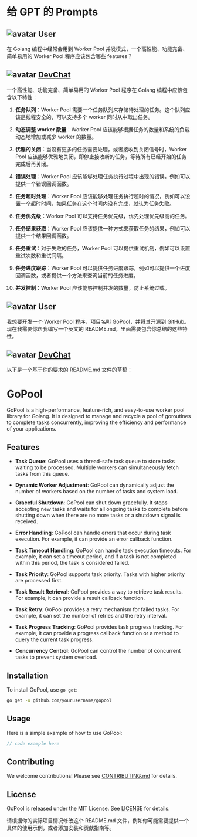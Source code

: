 # 给 GPT 的 Prompts

## ![avatar](../../assets/icons/avatar_spaceman.png) **User**

在 Golang 编程中经常会用到 Worker Pool 并发模式，一个高性能、功能完备、简单易用的 Worker Pool 程序应该包含哪些 features？

## ![avatar](../../assets/icons/avatar_devchat.svg) **[DevChat](https://marketplace.visualstudio.com/items?itemName=merico.devchat)**

一个高性能、功能完备、简单易用的 Worker Pool 程序在 Golang 编程中应该包含以下特性：

1. **任务队列**：Worker Pool 需要一个任务队列来存储待处理的任务。这个队列应该是线程安全的，可以支持多个 worker 同时从中取出任务。

2. **动态调整 worker 数量**：Worker Pool 应该能够根据任务的数量和系统的负载动态地增加或减少 worker 的数量。

3. **优雅的关闭**：当没有更多的任务需要处理，或者接收到关闭信号时，Worker Pool 应该能够优雅地关闭，即停止接收新的任务，等待所有已经开始的任务完成后再关闭。

4. **错误处理**：Worker Pool 应该能够处理任务执行过程中出现的错误，例如可以提供一个错误回调函数。

5. **任务超时处理**：Worker Pool 应该能够处理任务执行超时的情况，例如可以设置一个超时时间，如果任务在这个时间内没有完成，就认为任务失败。

6. **任务优先级**：Worker Pool 可以支持任务优先级，优先处理优先级高的任务。

7. **任务结果获取**：Worker Pool 应该提供一种方式来获取任务的结果，例如可以提供一个结果回调函数。

8. **任务重试**：对于失败的任务，Worker Pool 可以提供重试机制，例如可以设置重试次数和重试间隔。

9. **任务进度跟踪**：Worker Pool 可以提供任务进度跟踪，例如可以提供一个进度回调函数，或者提供一个方法来查询当前的任务进度。

10. **并发控制**：Worker Pool 应该能够控制并发的数量，防止系统过载。

## ![avatar](../../assets/icons/avatar_spaceman.png) **User**

我想要开发一个 Worker Pool 程序，项目名叫 GoPool，并将其开源到 GitHub。现在我需要你帮我编写一个英文的 README.md，里面需要包含你总结的这些特性。

## ![avatar](../../assets/icons/avatar_devchat.svg) **[DevChat](https://marketplace.visualstudio.com/items?itemName=merico.devchat)**

以下是一个基于你的要求的 README.md 文件的草稿：

# GoPool

GoPool is a high-performance, feature-rich, and easy-to-use worker pool library for Golang. It is designed to manage and recycle a pool of goroutines to complete tasks concurrently, improving the efficiency and performance of your applications.

## Features

- **Task Queue**: GoPool uses a thread-safe task queue to store tasks waiting to be processed. Multiple workers can simultaneously fetch tasks from this queue.

- **Dynamic Worker Adjustment**: GoPool can dynamically adjust the number of workers based on the number of tasks and system load.

- **Graceful Shutdown**: GoPool can shut down gracefully. It stops accepting new tasks and waits for all ongoing tasks to complete before shutting down when there are no more tasks or a shutdown signal is received.

- **Error Handling**: GoPool can handle errors that occur during task execution. For example, it can provide an error callback function.

- **Task Timeout Handling**: GoPool can handle task execution timeouts. For example, it can set a timeout period, and if a task is not completed within this period, the task is considered failed.

- **Task Priority**: GoPool supports task priority. Tasks with higher priority are processed first.

- **Task Result Retrieval**: GoPool provides a way to retrieve task results. For example, it can provide a result callback function.

- **Task Retry**: GoPool provides a retry mechanism for failed tasks. For example, it can set the number of retries and the retry interval.

- **Task Progress Tracking**: GoPool provides task progress tracking. For example, it can provide a progress callback function or a method to query the current task progress.

- **Concurrency Control**: GoPool can control the number of concurrent tasks to prevent system overload.

## Installation

To install GoPool, use `go get`:

```bash
go get -u github.com/yourusername/gopool
```

## Usage

Here is a simple example of how to use GoPool:

```go
// code example here
```

## Contributing

We welcome contributions! Please see [CONTRIBUTING.md](CONTRIBUTING.md) for details.

## License

GoPool is released under the MIT License. See [LICENSE](LICENSE) for details.

请根据你的实际项目情况修改这个 README.md 文件，例如你可能需要提供一个具体的使用示例，或者添加安装和贡献指南等。
